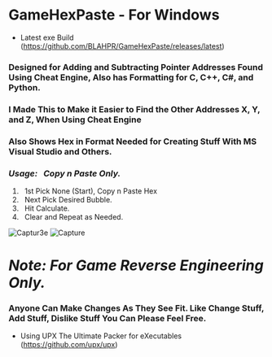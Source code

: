 # GameHexPaste - For Windows
* Latest exe Build (https://github.com/BLAHPR/GameHexPaste/releases/latest)
### Designed for Adding and Subtracting Pointer Addresses Found Using Cheat Engine, Also has Formatting for C, C++, C#, and Python.
### I Made This to Make it Easier to Find the Other Addresses X, Y, and Z, When Using Cheat Engine
### Also Shows Hex in Format Needed for Creating Stuff With MS Visual Studio and Others. 
### *Usage: &nbsp; Copy n Paste Only.*
1. &nbsp; 1st Pick None (Start), Copy n Paste Hex
2. &nbsp; Next Pick Desired Bubble.
3. &nbsp; Hit Calculate.
4. &nbsp; Clear and Repeat as Needed.

![Captur3e](https://github.com/user-attachments/assets/8eb4fae8-a92c-4f78-8a5a-3f16c6afc421)
![Capture](https://github.com/user-attachments/assets/8b2f4c20-4b0b-45f0-8b59-369b9f447cb9)

# *Note: For Game Reverse Engineering Only.*
### Anyone Can Make Changes As They See Fit. Like Change Stuff, Add Stuff, Dislike Stuff You Can Please Feel Free.
* Using UPX The Ultimate Packer for eXecutables (https://github.com/upx/upx)
